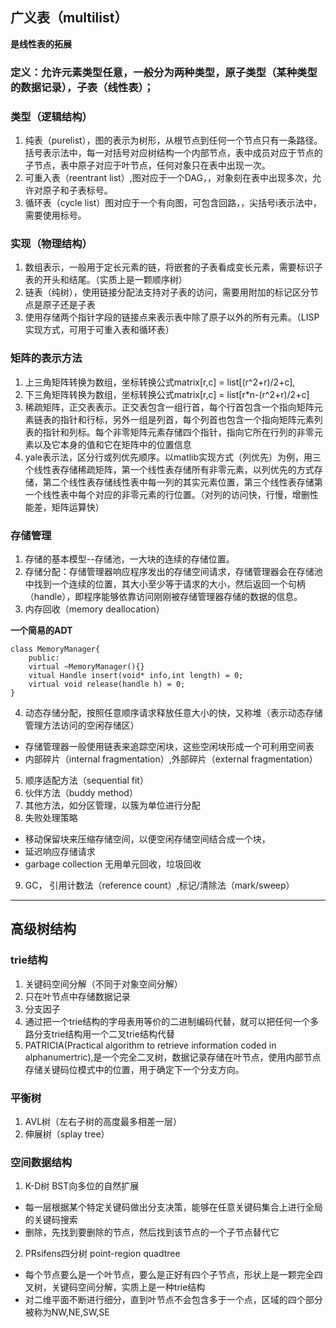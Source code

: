 

## 广义表（multilist）
**是线性表的拓展**
### 定义：允许元素类型任意，一般分为两种类型，原子类型（某种类型的数据记录），子表（线性表）；
### 类型（逻辑结构）
1. 纯表（purelist），图的表示为树形，从根节点到任何一个节点只有一条路径。括号表示法中，每一对括号对应树结构一个内部节点，表中成员对应于节点的子节点，表中原子对应于叶节点，任何对象只在表中出现一次。
2. 可重入表（reentrant list）,图对应于一个DAG，，对象刻在表中出现多次，允许对原子和子表标号。
3. 循环表（cycle list）图对应于一个有向图，可包含回路，，尖括号i表示法中，需要使用标号。  
### 实现（物理结构）
1. 数组表示，一般用于定长元素的链，将嵌套的子表看成变长元素，需要标识子表的开头和结尾。（实质上是一颗顺序树）
2. 链表（纯树），使用链接分配法支持对子表的访问，需要用附加的标记区分节点是原子还是子表
3. 使用存储两个指针字段的链接点来表示表中除了原子以外的所有元素。（LISP实现方式，可用于可重入表和循环表）

### 矩阵的表示方法
1. 上三角矩阵转换为数组，坐标转换公式matrix[r,c] = list[(r^2+r)/2+c],
2. 下三角矩阵转换为数组，坐标转换公式matrix[r,c] = list[r*n-(r^2+r)/2+c]
3. 稀疏矩阵，正交表表示。正交表包含一组行首，每个行首包含一个指向矩阵元素链表的指针和行标，另外一组是列首，每个列首也包含一个指向矩阵元素列表的指针和列标。每个非零矩阵元素存储四个指针，指向它所在行列的非零元素以及它本身的值和它在矩阵中的位置信息
4. yale表示法，区分行或列优先顺序。以matlib实现方式（列优先）为例，用三个线性表存储稀疏矩阵，第一个线性表存储所有非零元素，以列优先的方式存储，第二个线性表存储线性表中每一列的其实元素位置，第三个线性表存储第一个线性表中每个对应的非零元素的行位置。（对列的访问快，行慢，增删性能差，矩阵运算快）

### 存储管理
1. 存储的基本模型--存储池，一大块的连续的存储位置。
2. 存储分配：存储管理器响应程序发出的存储空间请求，存储管理器会在存储池中找到一个连续的位置，其大小至少等于请求的大小，然后返回一个句柄（handle），即程序能够依靠访问刚刚被存储管理器存储的数据的信息。
3. 内存回收（memory deallocation）  

**一个简易的ADT**  
>  
    class MemoryManager{
        public:
        virtual ~MemoryManager(){}
        vitual Handle insert(void* info,int length) = 0;
        virtual void release(handle h) = 0;
    }
4. 动态存储分配，按照任意顺序请求释放任意大小的快，又称堆（表示动态存储管理方法访问的空闲存储区）  
  * 存储管理器一般使用链表来追踪空闲块，这些空闲块形成一个可利用空间表
  * 内部碎片（internal fragmentation）,外部碎片（external fragmentation）
5. 顺序适配方法（sequential fit）
6. 伙伴方法（buddy method）
7. 其他方法，如分区管理，以簇为单位进行分配
8. 失败处理策略  
  * 移动保留块来压缩存储空间，以便空闲存储空间结合成一个块，
  * 延迟响应存储请求
  * garbage collection 无用单元回收，垃圾回收
9. GC， 引用计数法（reference count）,标记/清除法（mark/sweep）
***
## 高级树结构

### trie结构
1. 关键码空间分解（不同于对象空间分解）
2. 只在叶节点中存储数据记录
3. 分支因子
4. 通过把一个trie结构的字母表用等价的二进制编码代替，就可以把任何一个多路分支trie结构用一个二叉trie结构代替
5. PATRICIA(Practical algorithm to retrieve information coded in alphanumertric),是一个完全二叉树，数据记录存储在叶节点，使用内部节点存储关键码位模式中的位置，用于确定下一个分支方向。

### 平衡树
1. AVL树（左右子树的高度最多相差一层）
2. 伸展树（splay tree）

### 空间数据结构
1. K-D树 BST向多位的自然扩展
 - 每一层根据某个特定关键码做出分支决策，能够在任意关键码集合上进行全局的关键码搜索
 - 删除，先找到要删除的节点，然后找到该节点的一个子节点替代它

2. PRsifens四分树 point-region quadtree
 - 每个节点要么是一个叶节点，要么是正好有四个子节点，形状上是一颗完全四叉树，关键码空间分解，实质上是一种trie结构
 - 对二维平面不断进行细分，直到叶节点不会包含多于一个点，区域的四个部分被称为NW,NE,SW,SE